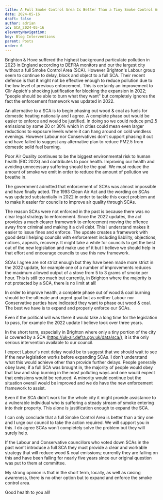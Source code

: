 ```yaml
---
title: A Full Smoke Control Area Is Better Than a Tiny Smoke Control Area
date: 2024-05-16
draft: false
author: adrian
id: SCA_2024-05-16
eleventyNavigation:
key: Blog Interventions
parent: Posts
order: 6
---
```


Brighton & Hove suffered the highest background particulate pollution in 2023 in England according to DEFRA monitors
and our the largest city without a full Smoke Control Area (SCA).
However Brighton's Labour group seem to continue to delay, block and object to a full SCA.
Their recent defence is that it might not be effective enough to reduce pollution due to the low level of previous enforcement.
This is certainly an improvement to Cllr Appich's shocking justification for blocking the expansion in 2022; "people should be able to burn what they want"
but completely ignores the fact the enforcement framework was updated in 2022.

An alternative to a SCA is to begin phasing out wood & coal as fuels for domestic heating nationally and I agree.
A complete phase out would be easier to enforce and would be justified.
In doing so we could reduce pm2.5 emissions by some 20 or 30%
which in cities could mean even larger reductions to exposure levels where it can hang around on cold windless evenings.
However Labour nor Conservatives don't support phasing it out and have failed to suggest any alternative plan to reduce PM2.5 from domestic solid fuel burning.

Poor Air Quality continues to be the biggest environmental risk to human health (EIC 2023) and contributes to poor health.
Improving our health and avoiding unnecessary suffering should be the goal.
We must reduce the amount of smoke we emit in order to reduce the amount of pollution we breathe in.

The government admitted that enforcement of SCAs was almost impossible and have finally acted.
The 1993 Clean Air Act and the wording on SCAs was updated substantially in 2022 in order to tackle this exact problem
and to make it easier for councils to improve air quality through SCAs.

The reason SCAs were not enforced in the past is because there was no clear legal strategy to enforcement.
Since the 2022 updates, the act provides a much clearer framework to enforcement moving the offence away from criminal and making it a civil debt.
This I understand makes it easier to issue fines and enforce.
The update creates a framework with good detail helping councils with enforcement including liablilty, objections, notices, appeals, recovery.
It might take a while for councils to get the best out of the new legislation and make use of it
but I believe we should help in that effort and encourage councils to use this new framework.

SCAs I agree are not strict enough but they have been made more strict in the 2022 update,
for example one of a number of improvements reduces the maximum allowed output of a stove from 5 to 3 grams of smoke per hour.
This is still too much but currently, in Brighton where the majority is not protected by a SCA, there is no limit at all!

In order to improve health, a complete phase out of wood & coal burning should be the ultimate and urgent goal
but as neither Labour nor Conservative parties have indicated they want to phase out wood & coal.
The best we have is to expand and properly enforce our SCAs.

Even if the political will was there it would take a long time for the legislation to pass,
for example the 2022 update I believe took over three years.

In the short term, especially in Brighton where only a tiny portion of the city is covered by a SCA (https://uk-air.defra.gov.uk/data/sca/),
it is the only serious intervention available to our council.

I expect Labour's next delay would be to suggest that we should wait to see if the new legislation works before expanding SCAs.
I don't understand what this would achieve other than provide further delays.
People generally obey laws;
if a full SCA was brought in, the majority of people would obey that law and stop burning in the most polluting ways
and one would expect that emissions would be reduced.
A minority would continue but the situation overall would be improved and we do have the new enforcement framework to assist.

Even if the SCA didn't work for the whole city it might provide assistance to a vulnerable individual
who is suffering a steady stream of smoke entering into their property.
This alone is justification enough to expand the SCA.

I can only conclude that a full Smoke Control Area is better than a tiny one and I urge our council to take the action required.
We will support you in this.
I do agree SCAs won’t completely solve the problem but they will surely help.

If the Labour and Conservative councillors who voted down SCAs in the past won’t introduce a full SCA
they must provide a clear and workable strategy that will reduce wood & coal emissions;
currently they are failing on this and have been failing for nearly five years since our original question was put to them at committee.

My strong opinion is that in the short term, locally, as well as raising awareness, there is no other option but to expand and enforce the smoke control area.

Good health to you all!
